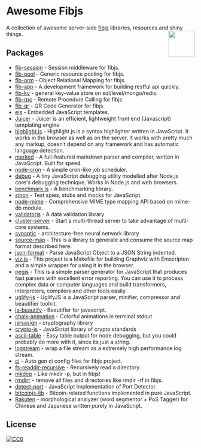 # Awesome Fibjs
A collection of awesome server-side [fibjs](https://github.com/fibjs) libraries, resources and shiny things.
[<img src="https://avatars2.githubusercontent.com/u/1694747?v=3&s=200" align="right" width="70">](http://fibjs.org)

## Packages

- [fib-session](./module/fib-session.md) - Session middleware for fibjs.
- [fib-pool](./module/fib-pool.md) - Generic resource pooling for fibjs.
- [fib-orm](./module/fib-orm.md) - Object Relational Mapping for fibjs.
- [fib-app](./module/fib-app.md) - A development framework for building restful api quickly.
- [fib-kv](./module/fib-kv.md) - general key-value store on sql/level/mongo/redis.
- [fib-rpc](./module/fib-rpc.md) - Remote Procedure Calling for fibjs.
- [fib-qr](./module/fib-qr.md) - QR Code Generator for fibjs.
- [ejs](./module/ejs.md) - Embedded JavaScript templates.
- [Juicer](./module/Juicer.md) - Juicer is an efficient, lightweight front end (Javascript) templating engine
- [highlight.js](./module/highlight.js.md) - Highlight.js is a syntax highlighter written in JavaScript. It works in the browser as well as on the server. It works with pretty much any markup, doesn’t depend on any framework and has automatic language detection.
- [marked](./module/marked.md) - A full-featured markdown parser and compiler, written in JavaScript. Built for speed.
- [node-cron](./module/node-cron.md) - A simple cron-like job scheduler.
- [debug](./module/debug.md) - A tiny JavaScript debugging utility modelled after Node.js core's debugging technique. Works in Node.js and web browsers.
- [benchmark.js](./module/benchmark.js.md) - A benchmarking library.
- [sinon](./module/sinon.md) - Test spies, stubs and mocks for JavaScript.
- [node-mime](./module/node-mime.md) - Comprehensive MIME type mapping API based on mime-db module.
- [validatorjs](./module/validatorjs.md) - A data validation library
- [cluster-server](./module/cluster-server.md) - Start a multi-thread server to take advantage of multi-core systems.
- [synaptic](./module/synaptic.md) - architecture-free neural network library
- [source-map](./module/source-map.md) - This is a library to generate and consume the source map format described here.
- [json-format](./module/json-format.md) - Parse JavaScript Object to a JSON String indented.
- [viz.js](./module/viz.js.md) - This project is a Makefile for building Graphviz with Emscripten and a simple wrapper for using it in the browser.
- [pegjs](./module/pegjs.md) - This is a simple parser generator for JavaScript that produces fast parsers with excellent error reporting. You can use it to process complex data or computer languages and build transformers, interpreters, compilers and other tools easily.
- [uglify-js](./module/uglify-js.md) - UglifyJS is a JavaScript parser, minifier, compressor and beautifier toolkit.
- [js-beautify](./module/js-beautify.md) - Beautifier for javascript.
- [chalk-animation](./module/chalk-animation.md) - Colorful animations in terminal stdout
- [jsrsasign](./module/jsrsasign.md) - cryptography library
- [crypto-js](./module/crypto-js.md) - JavaScript library of crypto standards
- [ascii-table](./module/ascii-table.md) - Easy table output for node debugging, but you could probably do more with it, since its just a string.
- [logstream](./module/logstream.md) - wrap a file stream as a extremely high performance log stream.
- [ci](./module/ci.md) - Auto gen ci config files for fibjs project.
- [fs-readdir-recursive](./module/fs-readdir-recursive.md) - Recursively read a directory.
- [mkdirp](./module/mkdirp.md) - Like mkdir -p, but in fibjs!
- [rmdirr](./module/rmdirr.md) - remove all files and directories like rmdir -rf in fibjs.
- [detect-port](./module/detect-port.md) - JavaScript Implementation of Port Detector.
- [bitcoinjs-lib](./module/bitcoinjs-lib.md) - Bitcoin-related functions implemented in pure JavaScript.
- [Rakuten](./module/Rakuten.md) - morphological analyzer (word segmentor + PoS Tagger) for Chinese and Japanese written purely in JavaScript.

## License

[![CC0](http://mirrors.creativecommons.org/presskit/buttons/88x31/svg/cc-zero.svg)](https://creativecommons.org/publicdomain/zero/1.0/)

